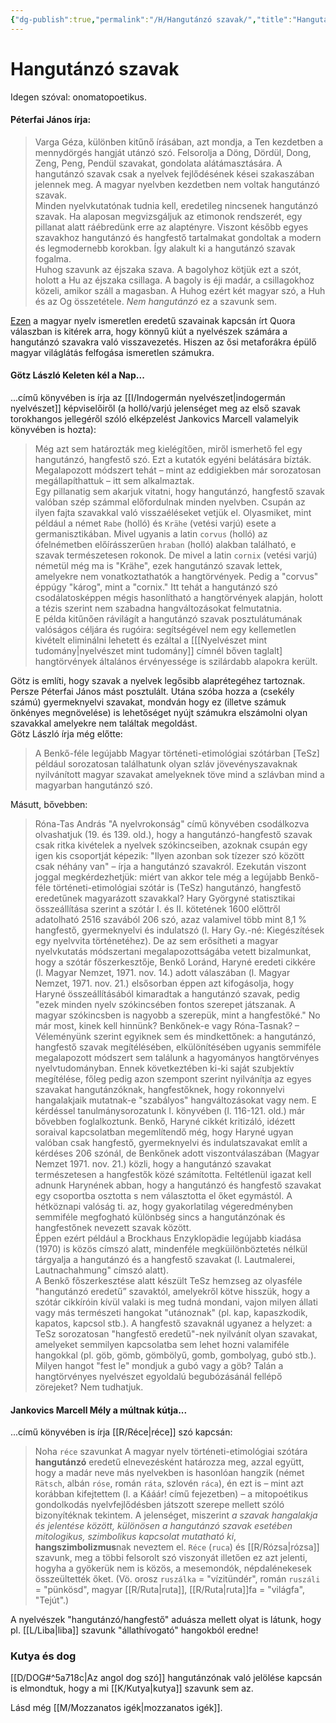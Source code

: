 ```yaml
---
{"dg-publish":true,"permalink":"/H/Hangutánzó szavak/","title":"Hangutánzó szavak","tags":["nyelvészet","Götz"],"created":"2023-10-05T03:29","updated":"2024-12-20T10:17"}
---
```



# Hangutánzó szavak

Idegen szóval: onomatopoetikus.  

#### Péterfai János írja:

> Varga Géza, különben kitűnő írásában, azt mondja, a Ten kezdetben a mennydörgés hangját utánzó szó. Felsorolja a Döng, Dördül, Dong, Zeng, Peng, Pendül szavakat, gondolata alátámasztására. A hangutánzó szavak csak a nyelvek fejlődésének kései szakaszában jelennek meg. A magyar nyelvben kezdetben nem voltak hangutánzó szavak.  
> Minden nyelvkutatónak tudnia kell, eredetileg nincsenek hangutánzó szavak. Ha alaposan megvizsgáljuk az etimonok rendszerét, egy pillanat alatt ráébredünk erre az alaptényre. Viszont később egyes szavakhoz hangutánzó és hangfestő tartalmakat gondoltak a modern és legmodernebb korokban. Így alakult ki a hangutánzó szavak fogalma.  
> Huhog szavunk az éjszaka szava. A bagolyhoz kötjük ezt a szót, holott a Hu az éjszaka csillaga. A bagoly is éji madár, a csillagokhoz közeli, amikor száll a magasban. A Huhog ezért két magyar szó, a Huh és az Og összetétele. *Nem hangutánzó* ez a szavunk sem.  

[Ezen](https://qr.ae/pvYGHs) a magyar nyelv ismeretlen eredetű szavainak kapcsán írt Quora válaszban is kitérek arra, hogy könnyű kiút a nyelvészek számára a hangutánzó szavakra való visszavezetés. Hiszen az ősi metaforákra épülő magyar világlátás felfogása ismeretlen számukra.  

#### Götz László Keleten kél a Nap...

...című könyvében is írja az [[I/Indogermán nyelvészet\|indogermán nyelvészet]] képviselőiről (a holló/varjú jelenséget meg az első szavak torokhangos jellegéről szóló elképzelést Jankovics Marcell valamelyik könyvében is hozta):  
> Még azt sem határozták meg kielégítően, miről ismerhető fel egy hangutánzó, hangfestő szó. Ezt a kutatók egyéni belátására bízták. Megalapozott módszert tehát – mint az eddigiekben már sorozatosan megállapíthattuk – itt sem alkalmaztak.  
> Egy pillanatig sem akarjuk vitatni, hogy hangutánzó, hangfestő szavak valóban szép számmal előfordulnak minden nyelvben. Csupán az ilyen fajta szavakkal való visszaéléseket vetjük el. Olyasmiket, mint például a német `Rabe` (holló) és `Krähe` (vetési varjú) esete a germanisztikában. Mivel ugyanis a latin `corvus` (holló) az ófelnémetben előírásszerűen `hraban` (holló) alakban található, e szavak természetesen rokonok. De mivel a latin `cornix` (vetési varjú) németül még ma is "Krähe", ezek hangutánzó szavak lettek, amelyekre nem vonatkoztathatók a hangtörvények. Pedig a "corvus" éppúgy "károg", mint a "cornix." Itt tehát a hangutánzó szó csodálatosképpen mégis hasonlítható a hangtörvények alapján, holott a tézis szerint nem szabadna hangváltozásokat felmutatnia.  
> E példa kitűnően rávilágít a hangutánzó szavak posztulátumának valóságos céljára és rugóira: segítségével nem egy kellemetlen kivételt eliminálni lehetett és ezáltal a \[[[Nyelvészet mint tudomány\|nyelvészet mint tudomány]] címnél bőven taglalt\] hangtörvények általános érvényessége is szilárdabb alapokra került.  

Götz is említi, hogy szavak a nyelvek legősibb alaprétegéhez tartoznak. Persze Péterfai János mást posztulált. Utána szóba hozza a (csekély számú) gyermeknyelvi szavakat, mondván hogy ez (illetve számuk önkényes megnövelése) is lehetőséget nyújt számukra elszámolni olyan szavakkal amelyekre nem találtak megoldást.  
Götz László írja még előtte:  
> A Benkő-féle legújabb Magyar történeti-etimológiai szótárban \[TeSz\] például sorozatosan találhatunk olyan szláv jövevényszavaknak nyilvánított magyar szavakat amelyeknek töve mind a szlávban mind a magyarban hangutánzó szó.  

Másutt, bővebben:  
> Róna-Tas András "A nyelvrokonság" című könyvében csodálkozva olvashatjuk (19. és 139. old.), hogy a hangutánzó-hangfestő szavak csak ritka kivételek a nyelvek szókincseiben, azoknak csupán egy igen kis csoportját képezik: "Ilyen azonban sok tízezer szó között csak néhány van" – írja a hangutánzó szavakról. Ezekután viszont joggal megkérdezhetjük: miért van akkor tele még a legújabb Benkő-féle történeti-etimológiai szótár is (TeSz) hangutánzó, hangfestő eredetűnek magyarázott szavakkal? Hary Györgyné statisztikai összeállítása szerint a szótár I. és II. kötetének 1600 előttről adatolható 2516 szavából 206 szó, azaz valamivel több mint 8,1 % hangfestő, gyermeknyelvi és indulatszó (l. Hary Gy.-né: Kiegészítések egy nyelvvita történetéhez). De az sem erősítheti a magyar nyelvkutatás módszertani megalapozottságába vetett bizalmunkat, hogy a szótár főszerkesztője, Benkő Loránd, Haryné eredeti cikkére (l. Magyar Nemzet, 1971. nov. 14.) adott válaszában (l. Magyar Nemzet, 1971. nov. 21.) elsősorban éppen azt kifogásolja, hogy Haryné összeállításából kimaradtak a hangutánzó szavak, pedig "ezek minden nyelv szókincsében fontos szerepet játszanak. A magyar szókincsben is nagyobb a szerepük, mint a hangfestőké." No már most, kinek kell hinnünk? Benkőnek-e vagy Róna-Tasnak? – Véleményünk szerint egyiknek sem és mindkettőnek: a hangutánzó, hangfestő szavak megítélésében, elkülönítésében ugyanis semmiféle megalapozott módszert sem találunk a hagyományos hangtörvényes nyelvtudományban. Ennek következtében ki-ki saját szubjektív megítélése, főleg pedig azon szempont szerint nyilvánítja az egyes szavakat hangutánzóknak, hangfestőknek, hogy rokonnyelvi hangalakjaik mutatnak-e "szabályos" hangváltozásokat vagy nem. E kérdéssel tanulmánysorozatunk I. könyvében (l. 116-121. old.) már bővebben foglalkoztunk. Benkő, Haryné cikkét kritizáló, idézett soraival kapcsolatban megemlítendő még, hogy Haryné ugyan valóban csak hangfestő, gyermeknyelvi és indulatszavakat említ a kérdéses 206 szónál, de Benkőnek adott viszontválaszában (Magyar Nemzet 1971. nov. 21.) közli, hogy a hangutánzó szavakat természetesen a hangfestők közé számította. Feltétlenül igazat kell adnunk Harynének abban, hogy a hangutánzó és hangfestő szavakat egy csoportba osztotta s nem választotta el őket egymástól. A hétköznapi valóság ti. az, hogy gyakorlatilag végeredményben semmiféle megfogható különbség sincs a hangutánzónak és hangfestőnek nevezett szavak között.  
> Éppen ezért például a Brockhaus Enzyklopädie legújabb kiadása (1970) is közös címszó alatt, mindenféle megküilönböztetés nélkül tárgyalja a hangutánzó és a hangfestő szavakat (l. Lautmalerei, Lautnachahmung" címszó alatt).  
> A Benkő főszerkesztése alatt készült TeSz hemzseg az olyasféle "hangutánzó eredetű” szavaktól, amelyekről kötve hisszük, hogy a szótár cikkíróin kívül valaki is meg tudná mondani, vajon milyen állati vagy más természeti hangokat "utánoznak" (pl. kap, kapaszkodik, kapatos, kapcsol stb.). A hangfestő szavaknál ugyanez a helyzet: a TeSz sorozatosan "hangfestő eredetű"-nek nyilvánít olyan szavakat, amelyeket semmilyen kapcsolatba sem lehet hozni valamiféle hangokkal (pl. göb, gömb, gömbölyű, gomb, gombolyag, gubó stb.). Milyen hangot "fest le" mondjuk a gubó vagy a göb? Talán a hangtörvényes nyelvészet egyoldalú begubózásánál fellépő zörejeket? Nem tudhatjuk.  

#### Jankovics Marcell Mély a múltnak kútja...  

...című könyvében is írja [[R/Réce\|réce]] szó kapcsán:  
> Noha `réce` szavunkat A magyar nyelv történeti-etimológiai szótára **hangutánzó** eredetű elnevezésként határozza meg, azzal együtt, hogy a madár neve más nyelvekben is hasonlóan hangzik (német `Rätsch`, albán `róse`, román `ráta`, szlovén `ráca`), én ezt is – mint azt korábban kifejtettem (l. a Kááár! című fejezetben) – a mitopoétikus gondolkodás nyelvfejlődésben játszott szerepe mellett szóló bizonyítéknak tekintem. A jelenséget, miszerint *a szavak hangalakja és jelentése között, különösen a hangutánzó szavak esetében mitologikus, szimbolikus kapcsolat mutatható ki*, **hangszimbolizmus**nak neveztem el. `Réce` (`ruca`) és [[R/Rózsa\|rózsa]] szavunk, meg a többi felsorolt szó viszonyát illetően ez azt jelenti, hogyha a gyökerük nem is közös, a mesemondók, népdalénekesek összeültették őket. (Vö. orosz `ruszálka` = "vízitündér", román `ruszáli` = "pünkösd", magyar [[R/Ruta\|ruta]], [[R/Ruta\|ruta]]fa = "világfa", "Tejút".)  

A nyelvészek "hangutánzó/hangfestő" aduásza mellett olyat is látunk, hogy pl. [[L/Liba\|liba]] szavunk "állathívogató" hangokból eredne!  

### Kutya és dog

[[D/DOG#^5a718c\|Az angol dog szó]] hangutánzónak való jelölése kapcsán is elmondtuk, hogy a mi [[K/Kutya\|kutya]] szavunk sem az.  

Lásd még [[M/Mozzanatos igék\|mozzanatos igék]].  